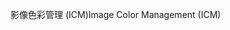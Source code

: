 <span data-ttu-id="48056-101">影像色彩管理 (ICM)</span><span class="sxs-lookup"><span data-stu-id="48056-101">Image Color Management (ICM)</span></span>